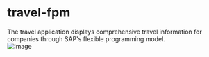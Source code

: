 # travel-fpm
The travel application displays comprehensive travel information for companies through SAP's flexible programming model.
<br />
![image](https://github.com/aalpkilic/travel-fpm/assets/140668696/ece10f01-c89e-42dc-a931-06b2dbff1ea1)
